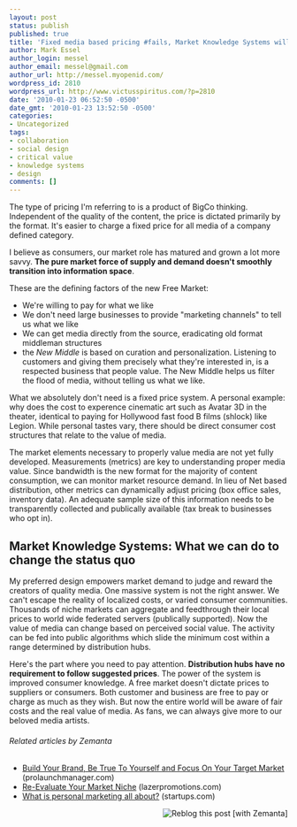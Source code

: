 ```yaml
---
layout: post
status: publish
published: true
title: 'Fixed media based pricing #fails, Market Knowledge Systems will be our answer'
author: Mark Essel
author_login: messel
author_email: messel@gmail.com
author_url: http://messel.myopenid.com/
wordpress_id: 2810
wordpress_url: http://www.victusspiritus.com/?p=2810
date: '2010-01-23 06:52:50 -0500'
date_gmt: '2010-01-23 13:52:50 -0500'
categories:
- Uncategorized
tags:
- collaboration
- social design
- critical value
- knowledge systems
- design
comments: []
---
```

<p>The type of pricing I'm referring to is a product of BigCo thinking. Independent of the quality of the content, the price is dictated primarily by the format. It's easier to charge a fixed price for all media of a company defined category.</p>
<p>I believe as consumers, our market role has matured and grown a lot more savvy. <strong>The pure market force of supply and demand doesn't smoothly transition into information space</strong>.</p>
<p>These are the defining factors of the new Free Market:</p>
<ul>
<li>We're willing to pay for what we like</li>
<li>We don't need large businesses to provide "marketing channels" to tell us what we like</li>
<li>We can get media directly from the source, eradicating old format middleman structures</li>
<li>the <em>New Middle</em> is based on curation and personalization. Listening to customers and giving them precisely what they're interested in, is a respected business that people value. The New Middle helps us filter the flood of media, without telling us what we like.</li>
</ul>
<p>What we absolutely don't need is a fixed price system. A personal example: why does the cost to experence cinematic art such as Avatar 3D in the theater, identical to paying for Hollywood fast food B films (shlock) like Legion. While personal tastes vary, there should be direct consumer cost structures that relate to the value of media.</p>
<p>The market elements necessary to properly value media are not yet fully developed. Measurements (metrics) are key to understanding proper media value. Since bandwidth is the new format for the majority of content consumption, we can monitor market resource demand. In lieu of Net based distribution, other metrics can dynamically adjust pricing (box office sales, inventory data). An adequate sample size of this information needs to be transparently collected and publically available (tax break to businesses who opt in).</p>
<h2>Market Knowledge Systems: What we can do to change the status quo</h2>
<p>My preferred design empowers market demand to judge and reward the creators of quality media. One massive system is not the right answer. We can't escape the reality of localized costs, or varied consumer communities. Thousands of niche markets can aggregate and feedthrough their local prices to world wide federated servers (publically supported). Now the value of media can change based on perceived social value. The activity can be fed into public algorithms which slide the minimum cost within a range determined by distribution hubs.</p>
<p>Here's the part where you need to pay attention. <strong>Distribution hubs have no requirement to follow suggested prices</strong>. The power of the system is improved consumer knowledge. A free market doesn't dictate prices to suppliers or consumers. Both customer and business are free to pay or charge as much as they wish. But now the entire world will be aware of fair costs and the real value of media. As fans, we can always give more to our beloved media artists.</p>
<h6 class="zemanta-related-title" style="font-size: 1em;">Related articles by Zemanta</h6>
<ul class="zemanta-article-ul">
<li class="zemanta-article-ul-li"><a href="http://www.prolaunchmanager.com/productlaunchmarketing/build-your-brand-be-true-to-yourself-and-focus-on-your-target-market">Build Your Brand, Be True To Yourself and Focus On Your Target Market</a> (prolaunchmanager.com)</li>
<li class="zemanta-article-ul-li"><a href="http://lazerpromotions.com/blog/general/re-evaluate-your-market-niche">Re-Evaluate Your Market Niche</a> (lazerpromotions.com)</li>
<li class="zemanta-article-ul-li"><a href="http://startups.com/questions/16399/what-is-personal-marketing-all-about">What is personal marketing all about?</a> (startups.com)</li>
</ul>
<div class="zemanta-pixie" style="margin-top: 10px; height: 15px;"><a class="zemanta-pixie-a" title="Reblog this post [with Zemanta]" href="http://reblog.zemanta.com/zemified/297065a3-eba6-4ac0-86af-223330437aa8/"><img class="zemanta-pixie-img" style="border: none; float: right;" src="http://img.zemanta.com/reblog_e.png?x-id=297065a3-eba6-4ac0-86af-223330437aa8" alt="Reblog this post [with Zemanta]" /></a><span class="zem-script more-related pretty-attribution"><script src="http://static.zemanta.com/readside/loader.js" type="text/javascript"></script></span></div>

